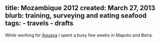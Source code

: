 title: Mozambique 2012
created: March 27, 2013
blurb: training, surveying and eating seafood
tags:
    - travels
    - drafts
---

While working for [Aquaya](http://aquaya.org) I spent a busy few weeks in
Maputo and Beira.
